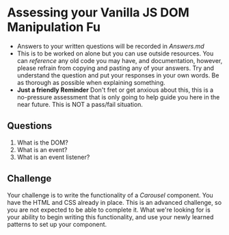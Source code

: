 # Assessing your Vanilla JS DOM Manipulation Fu
* Answers to your written questions will be recorded in *Answers.md*
* This is to be worked on alone but you can use outside resources. You can *reference* any old code you may have, and documentation, however, please refrain from copying and pasting any of your answers. Try and understand the question and put your responses in your own words. Be as thorough as possible when explaining something.
* **Just a friendly Reminder** Don't fret or get anxious about this, this is a no-pressure assessment that is only going to help guide you here in the near future. This is NOT a pass/fail situation.

## Questions
1. What is the DOM?
2. What is an event?
3. What is an event listener?

## Challenge
Your challenge is to write the functionality of a *Carousel* component. You have the HTML and CSS already in place. This is an advanced challenge, so you are not expected to be able to complete it. What we're looking for is your ability to begin writing this functionality, and use your newly learned patterns to set up your component.
